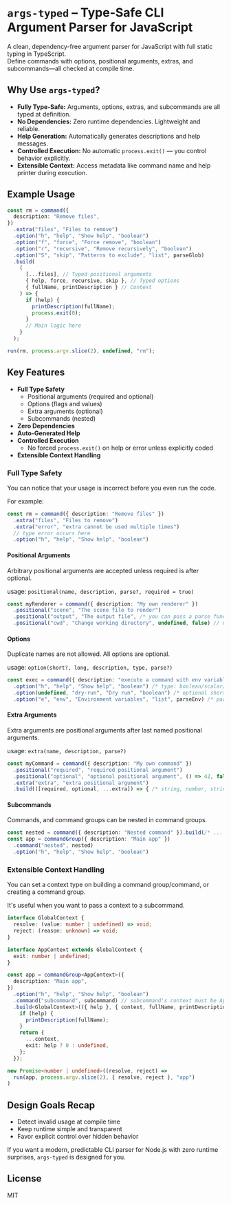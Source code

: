 # `args-typed` – Type-Safe CLI Argument Parser for JavaScript

A clean, dependency-free argument parser for JavaScript with full static typing in TypeScript.  
Define commands with options, positional arguments, extras, and subcommands—all checked at compile time.


## Why Use `args-typed`?

* **Fully Type-Safe:**
  Arguments, options, extras, and subcommands are all typed at definition.
* **No Dependencies:**
  Zero runtime dependencies. Lightweight and reliable.
* **Help Generation:**
  Automatically generates descriptions and help messages.
* **Controlled Execution:**
  No automatic `process.exit()` — you control behavior explicitly.
* **Extensible Context:**
  Access metadata like command name and help printer during execution.

## Example Usage

```ts
const rm = command({
  description: "Remove files",
})
  .extra("files", "Files to remove")
  .option("h", "help", "Show help", "boolean")
  .option("f", "force", "Force remove", "boolean")
  .option("r", "recursive", "Remove recursively", "boolean")
  .option("S", "skip", "Patterns to exclude", "list", parseGlob)
  .build(
    (
      [...files], // Typed positional arguments
      { help, force, recursive, skip }, // Typed options
      { fullName, printDescription } // Context
    ) => {
      if (help) {
        printDescription(fullName);
        process.exit(0);
      }
      // Main logic here
    }
  );

run(rm, process.argv.slice(2), undefined, "rm");
```

## Key Features

- **Full Type Safety**
  - Positional arguments (required and optional)
  - Options (flags and values)
  - Extra arguments (optional)
  - Subcommands (nested)
- **Zero Dependencies**
- **Auto-Generated Help**
- **Controlled Execution**
  - No forced `process.exit()` on help or error unless explicitly coded
- **Extensible Context Handling**

### Full Type Safety

You can notice that your usage is incorrect before you even run the code.

For example:

```ts
const rm = command({ description: "Remove files" })
  .extra("files", "Files to remove")
  .extra("error", "extra cannot be used multiple times")
  // type error occurs here
  .option("h", "help", "Show help", "boolean")
```

#### Positional Arguments

Arbitrary positional arguments are accepted unless required is after optional.

usage: `positional(name, description, parse?, required = true)`

```ts
const myRenderer = command({ description: "My own renderer" })
  .positional("scene", "The scene file to render")
  .positional("output", "The output file", /* you can pass a parse function */)
  .positional("cwd", "Change working directory", undefined, false) // optional
```

#### Options

Duplicate names are not allowed. All options are optional.

usage: `option(short?, long, description, type, parse?)`

```ts
const exec = command({ description: "execute a command with env variables" })
  .option("h", "help", "Show help", "boolean") /* type: boolean/scalar/list */
  .option(undefined, "dry-run", "Dry run", "boolean") /* optional short form */
  .option("e", "env", "Environment variables", "list", parseEnv) /* parse fn */
```

#### Extra Arguments

Extra arguments are positional arguments after last named positional arguments.

usage: `extra(name, description, parse?)`

```ts
const myCommand = command({ description: "My own command" })
  .positional("required", "required positional argument")
  .positional("optional", "optional positional argument", () => 42, false)
  .extra("extra", "extra positional argument")
  .build(([required, optional, ...extra]) => { /* string, number, string[] */ })
```

#### Subcommands

Commands, and command groups can be nested in command groups.

```ts
const nested = command({ description: "Nested command" }).build(/* ... */);
const app = commandGroup({ description: "Main app" })
  .command("nested", nested)
  .option("h", "help", "Show help", "boolean")
```

### Extensible Context Handling

You can set a context type on building a command group/command, or creating a command group.

It's useful when you want to pass a context to a subcommand.

```ts
interface GlobalContext {
  resolve: (value: number | undefined) => void;
  reject: (reason: unknown) => void;
}

interface AppContext extends GlobalContext {
  exit: number | undefined;
}

const app = commandGroup<AppContext>({
  description: "Main app",
})
  .option("h", "help", "Show help", "boolean")
  .command("subcommand", subcommand) // subcommand's context must be AppContext
  .build<GlobalContext>(({ help }, { context, fullName, printDescription }) => {
    if (help) {
      printDescription(fullName);
    }
    return {
      ...context,
      exit: help ? 0 : undefined,
    };
  });

new Promise<number | undefined>((resolve, reject) =>
  run(app, process.argv.slice(2), { resolve, reject }, "app")
)
```

## Design Goals Recap

- Detect invalid usage at compile time
- Keep runtime simple and transparent
- Favor explicit control over hidden behavior

If you want a modern, predictable CLI parser for Node.js with zero runtime surprises, `args-typed` is designed for you.

## License

MIT
